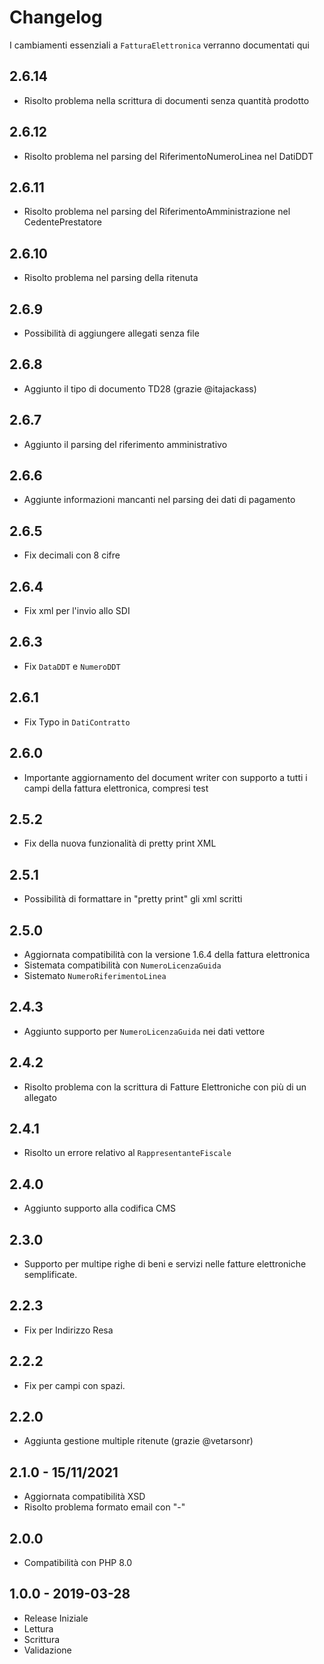 # Changelog

I cambiamenti essenziali a `FatturaElettronica` verranno documentati qui

## 2.6.14
- Risolto problema nella scrittura di documenti senza quantità prodotto

## 2.6.12
- Risolto problema nel parsing del RiferimentoNumeroLinea nel DatiDDT

## 2.6.11
- Risolto problema nel parsing del RiferimentoAmministrazione nel CedentePrestatore

## 2.6.10
- Risolto problema nel parsing della ritenuta

## 2.6.9
- Possibilità di aggiungere allegati senza file

## 2.6.8
- Aggiunto il tipo di documento TD28 (grazie @itajackass)

## 2.6.7
- Aggiunto il parsing del riferimento amministrativo

## 2.6.6
- Aggiunte informazioni mancanti nel parsing dei dati di pagamento

## 2.6.5
- Fix decimali con 8 cifre

## 2.6.4
- Fix xml per l'invio allo SDI

## 2.6.3
- Fix `DataDDT` e `NumeroDDT`

## 2.6.1
- Fix Typo in `DatiContratto`

## 2.6.0
- Importante aggiornamento del document writer con supporto a tutti i campi della fattura elettronica, compresi test

## 2.5.2
- Fix della nuova funzionalità di pretty print XML

## 2.5.1
- Possibilità di formattare in "pretty print" gli xml scritti

## 2.5.0
- Aggiornata compatibilità con la versione 1.6.4 della fattura elettronica
- Sistemata compatibilità con `NumeroLicenzaGuida`
- Sistemato `NumeroRiferimentoLinea`

## 2.4.3
- Aggiunto supporto per `NumeroLicenzaGuida` nei dati vettore

## 2.4.2
- Risolto problema con la scrittura di Fatture Elettroniche con più di un allegato

## 2.4.1
- Risolto un errore relativo al `RappresentanteFiscale`

## 2.4.0
- Aggiunto supporto alla codifica CMS

## 2.3.0
- Supporto per multipe righe di beni e servizi nelle fatture elettroniche semplificate.

## 2.2.3

- Fix per Indirizzo Resa

## 2.2.2

- Fix per campi con spazi.

## 2.2.0
- Aggiunta gestione multiple ritenute (grazie @vetarsonr)

## 2.1.0 - 15/11/2021
- Aggiornata compatibilità XSD
- Risolto problema formato email con "-"

## 2.0.0
- Compatibilità con PHP 8.0

## 1.0.0 - 2019-03-28

- Release Iniziale
- Lettura
- Scrittura
- Validazione
